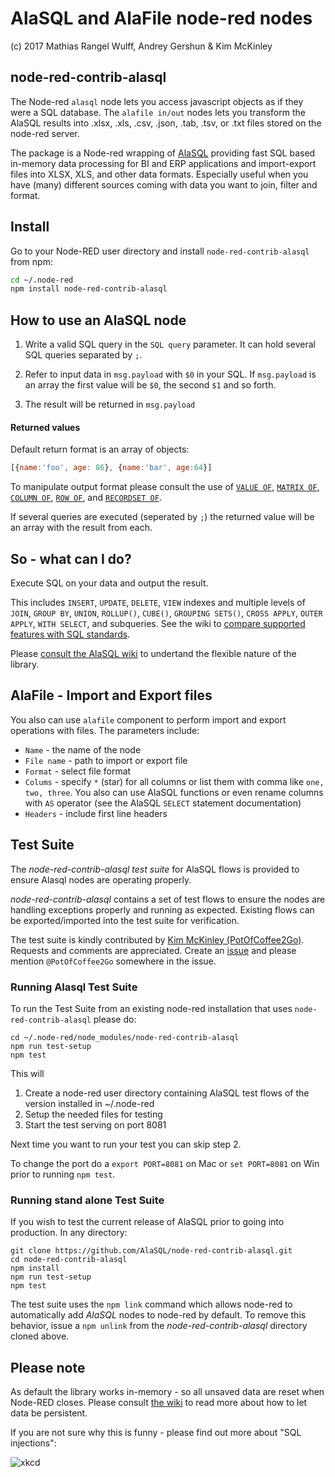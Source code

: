 # AlaSQL and AlaFile node-red nodes

(c) 2017 Mathias Rangel Wulff, Andrey Gershun & Kim McKinley 

## node-red-contrib-alasql

The Node-red `alasql` node lets you access javascript objects as if they were a SQL database. The `alafile in/out` nodes lets you transform the AlaSQL results into .xlsx, .xls, .csv, .json, .tab, .tsv, or .txt files stored on the node-red server.

The package is a Node-red wrapping of [AlaSQL](https://github.com/agershun/alasql) providing fast SQL based in-memory data processing for BI and ERP applications and import-export files into XLSX, XLS, and other data formats. Especially useful when you have (many) different sources coming with data you want to join, filter and format.



## Install

Go to your Node-RED user directory and install `node-red-contrib-alasql` from npm:

```bash
cd ~/.node-red
npm install node-red-contrib-alasql
```

## How to use an AlaSQL node

1. Write a valid SQL query in the `SQL query` parameter. It can hold several SQL queries separated by `;`.

2. Refer to input data in `msg.payload` with `$0` in your SQL. If `msg.payload` is an array the first value will be `$0`, the second `$1` and so forth. 

2. The result will be returned in `msg.payload`

#### Returned values

Default return format is an array of objects:  

```js
[{name:'foo', age: 86}, {name:'bar', age:64}]
```

To manipulate output format please consult the use of [`VALUE OF`](https://github.com/agershun/alasql/wiki/Value), [`MATRIX OF`](https://github.com/agershun/alasql/wiki/MATRIX), [`COLUMN OF`](https://github.com/agershun/alasql/wiki/COLUMN), [`ROW OF`](https://github.com/agershun/alasql/wiki/ROW), and [`RECORDSET OF`](https://github.com/agershun/alasql/wiki/RECORDSET).

If several queries are executed (seperated by `;`) the returned value will be an array with the result from each.



##  So - what can I do?

Execute SQL on your data and output the result. 

This includes `INSERT`, `UPDATE`, `DELETE`, `VIEW` indexes and multiple levels of `JOIN`, `GROUP BY`, `UNION`, `ROLLUP()`, `CUBE()`, `GROUPING SETS()`, `CROSS APPLY`, `OUTER APPLY`, `WITH SELECT`, and subqueries. See the wiki to [compare supported features with SQL standards](https://github.com/agershun/alasql/wiki/SQL%20keywords).

Please [consult the AlaSQL wiki](https://github.com/agershun/alasql/wiki/readme) to undertand the flexible nature of the library. 


## AlaFile - Import and Export files

You also can use `alafile` component to perform import and export operations with files. The parameters include:

* `Name` - the name of the node
* `File name` - path to import or export file
* `Format` - select file format 
* `Colums` - specify `*` (star) for all columns or list them with comma like `one, two, three`. You also can use AlaSQL functions or even rename columns with `AS` operator (see the AlaSQL `SELECT` statement documentation)
* `Headers` - include first line headers

## Test Suite
The *node-red-contrib-alasql test suite* for AlaSQL flows is provided to ensure Alasql nodes are operating properly. 


*node-red-contrib-alasql* contains a set of test flows to ensure the nodes are
handling exceptions properly and running as expected. Existing flows can be 
exported/imported into the test suite for verification.


The test suite is kindly contributed by
[Kim McKinley (PotOfCoffee2Go)](http://github.com/potofcoffee2go). Requests and comments are appreciated. Create an 
[issue](https://github.com/AlaSQL/node-red-contrib-alasql/issues) and please mention `@PotOfCoffee2Go` somewhere in the issue.




### Running Alasql Test Suite
To run the Test Suite from an existing node-red installation that uses `node-red-contrib-alasql` please do:

```
cd ~/.node-red/node_modules/node-red-contrib-alasql
npm run test-setup
npm test
```

This will 

1. Create a node-red user directory containing AlaSQL test flows of
the version installed in ~/.node-red
2. Setup the needed files for testing
3. Start the test serving on port 8081

Next time you want to run your test you can skip step 2.

To change the port do a `export PORT=8081` on Mac or `set PORT=8081` on Win prior to running `npm test`.


### Running stand alone Test Suite
If you wish to test the current release of AlaSQL prior to going into production.
In any directory:

```
git clone https://github.com/AlaSQL/node-red-contrib-alasql.git
cd node-red-contrib-alasql
npm install
npm run test-setup
npm test

```

The test suite uses the `npm link` command which allows node-red to
automatically add *AlaSQL* nodes to node-red by default. To remove this behavior,
issue a `npm unlink` from the *node-red-contrib-alasql* directory cloned above.



## Please note

As default the library works in-memory - so all unsaved data are reset when Node-RED closes. Please consult [the wiki](https://github.com/agershun/alasql/wiki) to read more about how to let data be persistent.  

If you are not sure why this is funny - please find out more about "SQL injections":

![xkcd](https://cloud.githubusercontent.com/assets/1063454/13614823/999e9548-e572-11e5-9661-57a06e8f3fa4.png)





